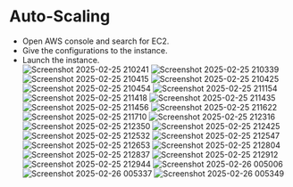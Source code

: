 # Auto-Scaling

- Open AWS console and search for EC2. <br>
- Give the configurations to the instance. <br>
- Launch the instance. <br>
![Screenshot 2025-02-25 210241](https://github.com/user-attachments/assets/3c34e540-1ef1-49d1-a50f-a9f9f838d067)
![Screenshot 2025-02-25 210339](https://github.com/user-attachments/assets/adaaa398-e8fc-40c0-86d8-2be3d6dcccd9)
![Screenshot 2025-02-25 210415](https://github.com/user-attachments/assets/4abf0ee6-0e94-4fa5-b7b6-a303cb13aefe)
![Screenshot 2025-02-25 210425](https://github.com/user-attachments/assets/dc5e2e40-9914-43f9-adfc-906e3cb63906)
![Screenshot 2025-02-25 210454](https://github.com/user-attachments/assets/74f0ec22-515b-4559-961d-8180d432c8d8)
![Screenshot 2025-02-25 211154](https://github.com/user-attachments/assets/ae7437cf-bc9d-4703-acac-32dab1ddf2f4)
![Screenshot 2025-02-25 211418](https://github.com/user-attachments/assets/08a129b6-658c-4483-8305-ff44feddd9a1)
![Screenshot 2025-02-25 211435](https://github.com/user-attachments/assets/9289a131-f81b-4fc4-83ae-21219bb97b2d)
![Screenshot 2025-02-25 211456](https://github.com/user-attachments/assets/72619c27-9fcf-4d0d-8c8b-8033d1dbb575)
![Screenshot 2025-02-25 211622](https://github.com/user-attachments/assets/a944200f-2864-42d2-88ec-38c0dbeb3de4)
![Screenshot 2025-02-25 211710](https://github.com/user-attachments/assets/1461fb31-12f0-4c78-9ef3-8fa6ba3931a3)
![Screenshot 2025-02-25 212316](https://github.com/user-attachments/assets/90f49f95-0c7e-4e41-97e4-6fee22f154fe)
![Screenshot 2025-02-25 212350](https://github.com/user-attachments/assets/bd9c324a-5cb0-4aca-9d3b-5703182c660e)
![Screenshot 2025-02-25 212425](https://github.com/user-attachments/assets/13435cb4-aa34-456f-94ff-ada275f3e920)
![Screenshot 2025-02-25 212532](https://github.com/user-attachments/assets/1f50b89e-0be9-4525-9aca-cb86c1e2c725)
![Screenshot 2025-02-25 212547](https://github.com/user-attachments/assets/d4ffdd50-0efc-4b26-8006-e01ad0ff13b9)
![Screenshot 2025-02-25 212653](https://github.com/user-attachments/assets/143ce1f3-bd02-45ae-bffb-e46e44ceb232)
![Screenshot 2025-02-25 212804](https://github.com/user-attachments/assets/613ed3b9-117f-4f1d-a4e5-3c005919a92a)
![Screenshot 2025-02-25 212837](https://github.com/user-attachments/assets/86bfe9a6-a8d0-4783-a88a-66f69a30790c)
![Screenshot 2025-02-25 212912](https://github.com/user-attachments/assets/4dfa3fae-6c72-44e7-a649-6c80547a74cf)
![Screenshot 2025-02-25 212944](https://github.com/user-attachments/assets/09c2018f-6d4b-4e79-bdce-b2a52fad7be5)
![Screenshot 2025-02-26 005006](https://github.com/user-attachments/assets/cf3efd43-3724-4710-89da-6c25b8856e61)
![Screenshot 2025-02-26 005337](https://github.com/user-attachments/assets/c550ee41-9faa-41e4-84fd-6b8432f553e0)
![Screenshot 2025-02-26 005349](https://github.com/user-attachments/assets/7bed2cd8-6373-4af6-b45d-8caa64347392)
